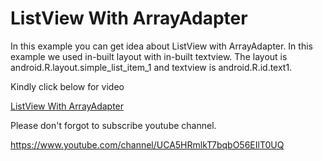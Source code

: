 # ListView With ArrayAdapter
In this example you can get idea about ListView with ArrayAdapter.
In this example we used in-built layout with in-built textview. The layout is android.R.layout.simple_list_item_1
and textview is android.R.id.text1.

Kindly click below for video

[ListView With ArrayAdapter](https://www.youtube.com/watch?v=knLoziZ0XWw)

Please don't forgot to subscribe youtube channel.

https://www.youtube.com/channel/UCA5HRmlkT7bqbO56EIlT0UQ
